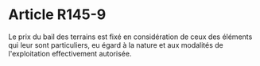 # Article R145-9

Le prix du bail des terrains est fixé en considération de ceux des éléments qui leur sont particuliers, eu égard à la nature et aux modalités de l'exploitation effectivement autorisée.

